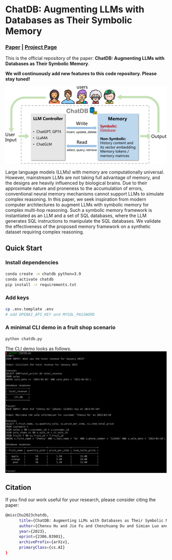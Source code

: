 # ChatDB: Augmenting LLMs with Databases as Their Symbolic Memory

### [Paper](https://arxiv.org/abs/2306.03901) | [Project Page](https://chatdatabase.github.io/)

This is the official repository of the paper: **ChatDB: Augmenting LLMs with Databases as Their Symbolic Memory**.

**We will continuously add new features to this code repository. Please stay tuned!**

![teaser](assets/teaser.png)

Large language models (LLMs) with memory are computationally universal.
However, mainstream LLMs are not taking full advantage of memory, and the designs are heavily influenced by biological brains.
Due to their approximate nature and proneness to the accumulation of errors, conventional neural memory mechanisms cannot support LLMs to simulate complex reasoning.
In this paper, we seek inspiration from modern computer architectures to augment LLMs with symbolic memory for complex multi-hop reasoning.
Such a symbolic memory framework is instantiated as an LLM and a set of SQL databases, where the LLM generates SQL instructions to manipulate the SQL databases.
We validate the effectiveness of the proposed memory framework on a synthetic dataset requiring complex reasoning.

## Quick Start
### Install dependencies
```bash
conda create -n chatdb python=3.9
conda activate chatdb
pip install -r requirements.txt
```

### Add keys
```bash
cp .env.template .env
# add OPENAI_API_KEY and MYSQL_PASSWORD
```

### A minimal CLI demo in a fruit shop scenario
```bash
python chatdb.py
```
The CLI demo looks as follows.
![cli-demo](assets/cli_demo.jpeg)

## Citation
If you find our work useful for your research, please consider citing the paper:
```bash
@misc{hu2023chatdb,
      title={ChatDB: Augmenting LLMs with Databases as Their Symbolic Memory},
      author={Chenxu Hu and Jie Fu and Chenzhuang Du and Simian Luo and Junbo Zhao and Hang Zhao},
      year={2023},
      eprint={2306.03901},
      archivePrefix={arXiv},
      primaryClass={cs.AI}
}
```